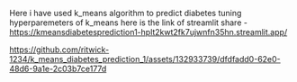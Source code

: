 Here i have used k_means algorithm to predict diabetes tuning hyperparemeters of k_means
here is the link of streamlit share -https://kmeansdiabetesprediction1-hplt2kwt2fk7ujwnfn35hn.streamlit.app/






https://github.com/ritwick-1234/k_means_diabetes_prediction_1/assets/132933739/dfdfadd0-62e0-48d6-9a1e-2c03b7ce177d




